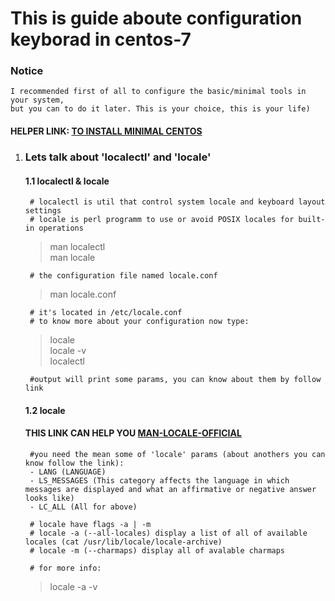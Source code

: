 # This is guide aboute configuration keyborad in centos-7

### Notice
	I recommended first of all to configure the basic/minimal tools in your system,  
	but you can to do it later. This is your choice, this is your life)  



#### HELPER LINK: [TO INSTALL MINIMAL CENTOS](../minimal/ "FOLLOW THIS LINK TO MINIMAL")  


1. ### Lets talk about 'localectl' and 'locale'  

	#### 1.1 localectl & locale  

		# localectl is util that control system locale and keyboard layout settings  
		# locale is perl programm to use or avoid POSIX locales for built-in operations  

	> man localectl  
	> man locale  

		# the configuration file named locale.conf  

	> man locale.conf  

		# it's located in /etc/locale.conf  
		# to know more about your configuration now type:  

	> locale  
	> locale -v  
	> localectl  

		#output will print some params, you can know about them by follow link  


	#### 1.2 locale

	#### THIS LINK CAN HELP YOU [MAN-LOCALE-OFFICIAL](https://jlk.fjfi.cvut.cz/arch/manpages/man/locale.1.en "man locale official")  

		#you need the mean some of 'locale' params (about anothers you can know follow the link):  
		- LANG (LANGUAGE)  
		- LS_MESSAGES (This category affects the language in which messages are displayed and what an affirmative or negative answer looks like)  
		- LC_ALL (All for above)  

		# locale have flags -a | -m  
		# locale -a (--all-locales) display a list of all of available locales (cat /usr/lib/locale/locale-archive)  
		# locale -m (--charmaps) display all of avalable charmaps 

		# for more info:  

	> locale -a -v  

	